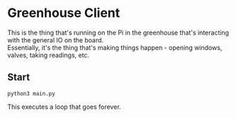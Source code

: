 # Greenhouse Client

This is the thing that's running on the Pi in the greenhouse that's interacting with the general IO on the board.  
Essentially, it's the thing that's making things happen - opening windows, valves, taking readings, etc.

## Start

```commandline
python3 main.py
```

This executes a loop that goes forever.